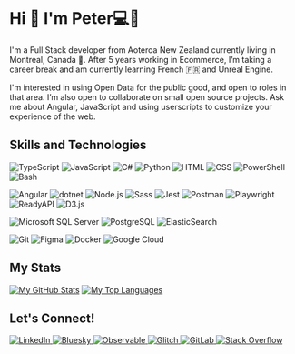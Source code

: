 # Hi 👋 I'm Peter💻🌱

I'm a Full Stack developer from Aoteroa New Zealand currently living in Montreal, Canada 🍁. After 5 years working in Ecommerce, I’m taking a career break and am currently learning French 🇫🇷 and Unreal Engine.

I'm interested in using Open Data for the public good, and open to roles in that area. I’m also open to collaborate on small open source projects. Ask me about Angular, JavaScript and using userscripts to customize your experience of the web.

## Skills and Technologies

<p>
  <img src="https://img.shields.io/badge/TypeScript-3178C6?style=for-the-badge&logo=typescript&logoColor=white" alt="TypeScript" />
  <img src="https://img.shields.io/badge/JavaScript-F7DF1E?style=for-the-badge&logo=javascript&logoColor=black" alt="JavaScript" />
  <img src="https://img.shields.io/badge/C%23-239120?style=for-the-badge&logo=c-sharp&logoColor=white" alt="C#" />
  <img src="https://img.shields.io/badge/Python-3776AB?style=for-the-badge&logo=python&logoColor=white" alt="Python" />
  <img src="https://img.shields.io/badge/HTML-E34F26?style=for-the-badge&logo=html5&logoColor=white" alt="HTML" />
  <img src="https://img.shields.io/badge/CSS-1572B6?style=for-the-badge&logo=css3&logoColor=white" alt="CSS" />
  <img src="https://img.shields.io/badge/PowerShell-1E4F91?style=for-the-badge&logo=powershell&logoColor=white" alt="PowerShell" />
  <img src="https://img.shields.io/badge/Bash-4E4E4E?style=for-the-badge&logo=gnu-bash&logoColor=white" alt="Bash" />
</p><p>
  <img src="https://img.shields.io/badge/Angular-DD0031?style=for-the-badge&logo=angular&logoColor=white" alt="Angular" />
  <img src="https://img.shields.io/badge/dotnet-512BD4?style=for-the-badge&logo=dotnet&logoColor=white" alt="dotnet" />
  <img src="https://img.shields.io/badge/Node.js-339933?style=for-the-badge&logo=node.js&logoColor=white" alt="Node.js" />
  <img src="https://img.shields.io/badge/Sass-CC6699?style=for-the-badge&logo=sass&logoColor=white" alt="Sass" />
  <img src="https://img.shields.io/badge/Jest-C21325?style=for-the-badge&logo=jest&logoColor=white" alt="Jest" />
  <img src="https://img.shields.io/badge/Postman-FF6C37?style=for-the-badge&logo=postman&logoColor=white" alt="Postman" />
  <img src="https://img.shields.io/badge/Playwright-2EAD33?style=for-the-badge&logo=playwright&logoColor=white" alt="Playwright" />
  <img src="https://img.shields.io/badge/ReadyAPI-FFD700?style=for-the-badge&logo=readyapi&logoColor=black" alt="ReadyAPI" />
  <img src="https://img.shields.io/badge/D3.js-F9A03C?style=for-the-badge&logo=d3&logoColor=white" alt="D3.js" />
</p><p>
  <img src="https://img.shields.io/badge/SQL%20Server-CC2927?style=for-the-badge&logo=microsoft-sql-server&logoColor=white" alt="Microsoft SQL Server" />
  <img src="https://img.shields.io/badge/Postgres-4169E1?style=for-the-badge&logo=postgresql&logoColor=white" alt="PostgreSQL" />
  <img src="https://img.shields.io/badge/ElasticSearch-005571?style=for-the-badge&logo=elasticsearch&logoColor=white" alt="ElasticSearch" />
</p><p>
  <img src="https://img.shields.io/badge/Git-F05032?style=for-the-badge&logo=git&logoColor=white" alt="Git" />
  <img src="https://img.shields.io/badge/Figma-F24E1E?style=for-the-badge&logo=figma&logoColor=white" alt="Figma" />
  <img src="https://img.shields.io/badge/Docker-2496ED?style=for-the-badge&logo=docker&logoColor=white" alt="Docker" />
  <img src="https://img.shields.io/badge/Google%20Cloud-4285F4?style=for-the-badge&logo=google-cloud&logoColor=white" alt="Google Cloud" />
</p>


## My Stats

[![My GitHub Stats](https://github-readme-stats.vercel.app/api?username=pjpscriv&count_private=true&show_icons=true&theme=vue)](https://github.com/anuraghazra/github-readme-stats)
[![My Top Languages](https://github-readme-stats.vercel.app/api/top-langs/?username=pjpscriv&theme=vue&layout=compact)](https://github.com/anuraghazra/github-readme-stats)

## Let's Connect!

<p>
  <a href="https://linkedin.com/in/pjpscriv">
    <img src="https://img.shields.io/badge/LinkedIn-0077B5?style=for-the-badge&logo=linkedin&logoColor=white" alt="LinkedIn" />
  </a>
  <a href="https://bsky.app/profile/pjpscriv.com">
    <img src="https://img.shields.io/badge/Bluesky-0057FF?style=for-the-badge&logo=bluesky&logoColor=white" alt="Bluesky" />
  <a href="https://observablehq.com/user/@pjpscriv">
    <img src="https://img.shields.io/badge/Observable-353535?style=for-the-badge&logo=observable&logoColor=white" alt="Observable" />
  </a>
  <a href="https://glitch.com/@pjpscriv">
    <img src="https://img.shields.io/badge/Glitch-3333FF?style=for-the-badge&logo=glitch&logoColor=white" alt="Glitch" />
  </a>
  <a href="https://gitlab.com/pjpscriv">
    <img src="https://img.shields.io/badge/GitLab-FC6D26?style=for-the-badge&logo=gitlab&logoColor=white" alt="GitLab" />
  </a>
  <a href="https://stackoverflow.com/users/13762264/pjpscriv">
    <img src="https://img.shields.io/badge/Stack%20Overflow-F58025?style=for-the-badge&logo=stackoverflow&logoColor=white" alt="Stack Overflow" />
  </a>
</p>
